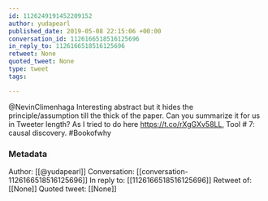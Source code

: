```yaml
---
id: 1126249191452209152
author: yudapearl
published_date: 2019-05-08 22:15:06 +00:00
conversation_id: 1126166518516125696
in_reply_to: 1126166518516125696
retweet: None
quoted_tweet: None
type: tweet
tags:

---
```


@NevinClimenhaga Interesting abstract but it hides the principle/assumption till the thick of the paper.
Can you summarize it for us in Tweeter length? As I tried to do here  https://t.co/rXgGXv58LL, Tool # 7: causal discovery. #Bookofwhy

### Metadata

Author: [[@yudapearl]]
Conversation: [[conversation-1126166518516125696]]
In reply to: [[1126166518516125696]]
Retweet of: [[None]]
Quoted tweet: [[None]]
